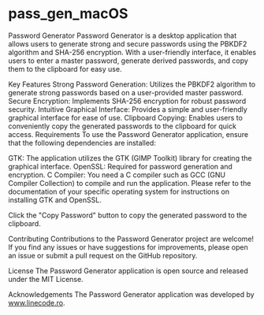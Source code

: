 # pass_gen_macOS
Password Generator
Password Generator is a desktop application that allows users to generate strong and secure passwords using the PBKDF2 algorithm and SHA-256 encryption. With a user-friendly interface, it enables users to enter a master password, generate derived passwords, and copy them to the clipboard for easy use.

Key Features
Strong Password Generation: Utilizes the PBKDF2 algorithm to generate strong passwords based on a user-provided master password.
Secure Encryption: Implements SHA-256 encryption for robust password security.
Intuitive Graphical Interface: Provides a simple and user-friendly graphical interface for ease of use.
Clipboard Copying: Enables users to conveniently copy the generated passwords to the clipboard for quick access.
Requirements
To use the Password Generator application, ensure that the following dependencies are installed:

GTK: The application utilizes the GTK (GIMP Toolkit) library for creating the graphical interface.
OpenSSL: Required for password generation and encryption.
C Compiler: You need a C compiler such as GCC (GNU Compiler Collection) to compile and run the application.
Please refer to the documentation of your specific operating system for instructions on installing GTK and OpenSSL.



Click the "Copy Password" button to copy the generated password to the clipboard.

Contributing
Contributions to the Password Generator project are welcome! If you find any issues or have suggestions for improvements, please open an issue or submit a pull request on the GitHub repository.

License
The Password Generator application is open source and released under the MIT License.

Acknowledgements
The Password Generator application was developed by www.linecode.ro. 
